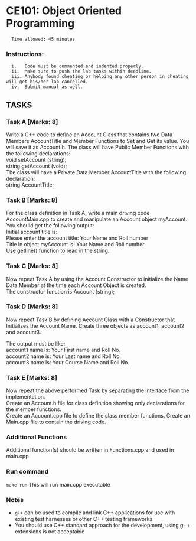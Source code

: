 # CE101: Object Oriented Programming 

      Time allowed: 45 minutes 

### Instructions:

      i.   Code must be commented and indented properly.
      ii.  Make sure to push the lab tasks within deadline.
      iii. Anybody found cheating or helping any other person in cheating will get his/her lab cancelled.
      iv.  Submit manual as well. 



## TASKS

### Task A [Marks: 8]
Write a C++ code to define an Account Class that contains two Data Members AccountTitle and Member Functions to Set and Get its value. You will save it as Account.h.
The class will have Public Member Functions with the following declarations:<br>
void setAccount (string);<br>
string getAccount (void);<br>
The class will have a Private Data Member AccountTitle with the following declaration:<br>
string AccountTitle;<br>

### Task B [Marks: 8]
For the class definition in Task A, write a main driving code AccountMain.cpp to create and manipulate an Account object myAccount. You should get the following output:<br>
Initial account title is:<br>
Please enter the account title: Your Name and Roll number<br>
Title in object myAccount is: Your Name and Roll number<br>
Use getline() function to read in the string.<br>

### Task C [Marks: 8]
Now repeat Task A by using the Account Constructor to initialize the Name Data Member at the time each Account Object is created.<br>
The constructor function is Account (string);<br>

### Task D [Marks: 8]
Now repeat Task B by defining Account Class with a Constructor that Initializes the Account Name. Create three objects as account1, account2 and account3.<br>

The output must be like:<br>
account1 name is: Your First name and Roll No.<br>
account2 name is: Your Last name and Roll No.<br>
account3 name is: Your Course Name and Roll No.<br>

### Task E [Marks: 8]
Now repeat the above performed Task by separating the interface from the implementation.<br>
Create an Account.h file for class definition showing only declarations for the member functions.<br>
Create an Account.cpp file to define the class member functions. Create an Main.cpp file to contain the driving code.<br>




### Additional Functions

Additional function(s) should be written in Functions.cpp and used in main.cpp


### Run command

`make run`  This will run main.cpp executable 



### Notes

- `g++` can be used to compile and link C++ applications for use with existing test harnesses or other C++ testing frameworks.
- You should use C++ standard approach for the development, using g++ extensions is not acceptable 

